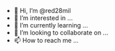 - 👋 Hi, I’m @red28mil
- 👀 I’m interested in ...
- 🌱 I’m currently learning ...
- 💞️ I’m looking to collaborate on ...
- 📫 How to reach me ...

<!---
red28mil/red28mil is a ✨ special ✨ repository because its `README.md` (this file) appears on your GitHub profile.
You can click the Preview link to take a look at your changes.
--->
